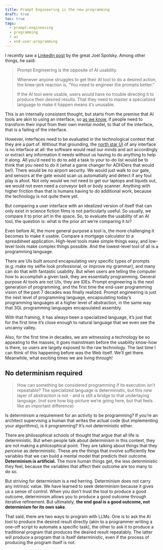 ```yaml
---
title: Prompt Engineering is the new programming
draft: true
toc: true
tags:
  - prompt-engineering
  - programming
  - ai
  - end-user-programming
---
```


I recently saw a [LinkedIn post](https://www.linkedin.com/posts/jmspool_prompt-engineering-is-the-opposite-of-ai-activity-7383873901602287616-ADPV?utm_source=share&utm_medium=member_desktop&rcm=ACoAAAJpmUgBkMLJRw0u-OARLy0BU-UIeEEeqX8) by the great Joel Spolsky.
Among other things, he said:

> Prompt Engineering is the opposite of AI usability.
>
> Whenever anyone struggles to get their AI tool to do a desired action, the knee-jerk reaction is, “You need to engineer the prompts better.”
>
> If the AI tool were usable, users would have no trouble directing it to produce their desired results. That they need to master a specialized language to make it happen means it’s unusable.

This is an internally consistent thought, but starts from the premise that AI tools are akin to using an interface,
so [as we know](../../2025/user-effort), if people need to transform their input from their own mental model, to that of the interface, that is a failing of the interface.

However, interfaces need to be evaluated in the technological context that they are a part of.
Without that grounding, the [north star UI](../../2025/hovercar/) of any interface is no interface at all:
the software would read our minds and act accordingly or extract any information it needs without us having to do anything to help it along.
All you’d need to do to add a task to your to-do list would be to think that you need to do it (what a game changer for ADHDers that would be!).
There would be no airport security.
We would just walk to our gate, and sensors at the gate would scan us automatially and detect if any foul play is afoot.
Not only would we not need to get our laptops and liquids out, we would not even need a conveyor belt or body scanner.
Anything with higher friction than that is humans having to do additional work, because the technology is not quite there yet.

But comparing a user interface with an idealized version of itself that can only exist in science fiction films is not particularly useful.
So usually, we compare it to prior art in the space.
So, to evaluate the usability of an AI tool, the question is: what is the prior art we’re comparing it _to_?

Even before AI, the more general purpose a tool is, the more challenging it becomes to make it usable.
Compare a mortgage calculator to a spreadsheet application.
High-level tools make simple things easy, and low-level tools make complex things possible.
And the lowest-level tool of all is a programming language.

There are UIs built around encapsulating very specific types of prompts (e.g. make my selfie look professional, or improve my grammar), and many can do that with fantastic usability.
But when users are telling the computer *how* to accomplish a given task, they are essentially programming. General purpose AI tools are not UIs, they are IDEs. Prompt engineering is the next generation of programming, and the first time the end-user programming vision of the past 7 decades was finally realized. Prompt engineering is just the next level of programming language, encapsulating today’s programming languages at a higher level of abstraction, in the same way that 3GL programming languages encapsulated assembly.

With that framing, it has always been a specialized language, it’s just that for the first time it’s close enough to natural language that we even see the uncanny valley.

Also, for the first time in decades, we are witnessing a technology be so appealing to the masses, it goes mainstream before the usability know-how is there, so users are largely exposed to the raw technology. The last time I can think of this happening before was the Web itself. We’ll get there. Meanwhile, what exciting times we are living through!

## No determinism required

> How can something be considered programming if its execution isn’t repeatable? The specialized language is deterministic, but this new layer of abstraction is not - and is still a bridge to that underlaying language. (not sure how big-picture we’re going here, but that feels like an important difference)

Is determinism a requirement for an activity to be programming? If you’re an architect supervising a human that writes the actual code (but implementing your algorithms), is it programming? It’s not deterministic either.


There are philosophical schools of thought that argue that all life is deterministic.
But when people talk about determinism in this context, they are not making a philosophical point.
They are talking about things that they _perceive_ as deterministic.
These are the things that involve sufficiently few variables that we can build a mental model that predicts their outcome.
**Determinism is artificial.**
The more human things get, the less deterministic they feel, because the variables that affect their outcome are too many to do so.

But striving for determinism is a red herring.
Determinism does not carry any intrinsic value.
We have learned to seek determinism because it gives us a sense of control.
When you don't trust the tool to produce a good outcome, determinism allows you to produce a good outcome through iterative refinement.
But ultimately, **the end goal is a good outcome, not determinism for its own sake**.

That said, there are two ways to program with LLMs: One is to ask the AI tool to produce the desired result directly (akin to a programmer writing a one-off script to automate a specific task), the other to ask it to produce a traditional program that produces the desired result repeatably.
The latter will produce a program that is itself deterministic, even if the process of producing the program itself is not.
